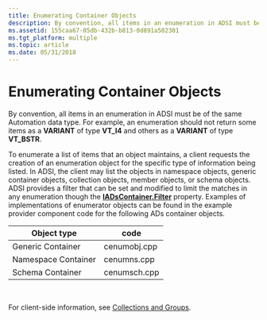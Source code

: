 ```yaml
---
title: Enumerating Container Objects
description: By convention, all items in an enumeration in ADSI must be of the same Automation data type. For example, an enumeration should not return some items as a VARIANT of type VT\_I4 and others as a VARIANT of type VT\_BSTR.
ms.assetid: 155caa67-05db-432b-b813-0d891a502301
ms.tgt_platform: multiple
ms.topic: article
ms.date: 05/31/2018
---
```


# Enumerating Container Objects

By convention, all items in an enumeration in ADSI must be of the same Automation data type. For example, an enumeration should not return some items as a **VARIANT** of type **VT\_I4** and others as a **VARIANT** of type **VT\_BSTR**.

To enumerate a list of items that an object maintains, a client requests the creation of an enumeration object for the specific type of information being listed. In ADSI, the client may list the objects in namespace objects, generic container objects, collection objects, member objects, or schema objects. ADSI provides a filter that can be set and modified to limit the matches in any enumeration though the [**IADsContainer.Filter**](iadscontainer-property-methods.md) property. Examples of implementations of enumerator objects can be found in the example provider component code for the following ADs container objects.



| Object type         | code         |
|---------------------|--------------|
| Generic Container   | cenumobj.cpp |
| Namespace Container | cenumns.cpp  |
| Schema Container    | cenumsch.cpp |



 

For client-side information, see [Collections and Groups](collections-and-groups.md).

 

 




